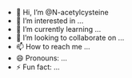 - 👋 Hi, I’m @N-acetylcysteine
- 👀 I’m interested in ...
- 🌱 I’m currently learning ...
- 💞️ I’m looking to collaborate on ...
- 📫 How to reach me ...
- 😄 Pronouns: ...
- ⚡ Fun fact: ...

<!---
N-acetylcysteine/N-acetylcysteine is a ✨ special ✨ repository because its `README.md` (this file) appears on your GitHub profile.
You can click the Preview link to take a look at your changes.
--->
